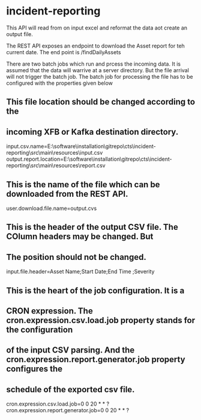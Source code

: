# incident-reporting

This API will read from on input excel and reformat the
data aot create an output file.

The REST API exposes an endpoint to download the Asset report for teh current date.
The end point is <context-root>/findDailyAssets
  
There are two batch jobs which run and prcess the incoming data. It is assumed that the data will warrive at a
server directory. But the file arrival will not trigger the batch job. The batch job for processing the file has to be 
configured with the properties given below

## This file location should be changed according to the
## incoming XFB or Kafka destination directory.
input.csv.name=E:\\software\\installation\\gitrepo\\cts\\incident-reporting\\src\\main\\resources\\input.csv
output.report.location=E:\\software\\installation\\gitrepo\\cts\\incident-reporting\\src\\main\\resources\\report.csv

## This is the name of the file which can be downloaded from the REST API.
user.download.file.name=output.cvs

## This is the header of the output CSV file. The COlumn headers may be changed. But
## The position should not be changed.
input.file.header=Asset Name;Start Date;End Time ;Severity

## This is the heart of the job configuration. It is a 
## CRON expression. The cron.expression.csv.load.job property stands for the configuration
## of the input CSV parsing. And the cron.expression.report.generator.job property configures the 
## schedule of the exported csv file.

cron.expression.csv.load.job=0 0 20 * * ?
cron.expression.report.generator.job=0 0 20 * * ?
